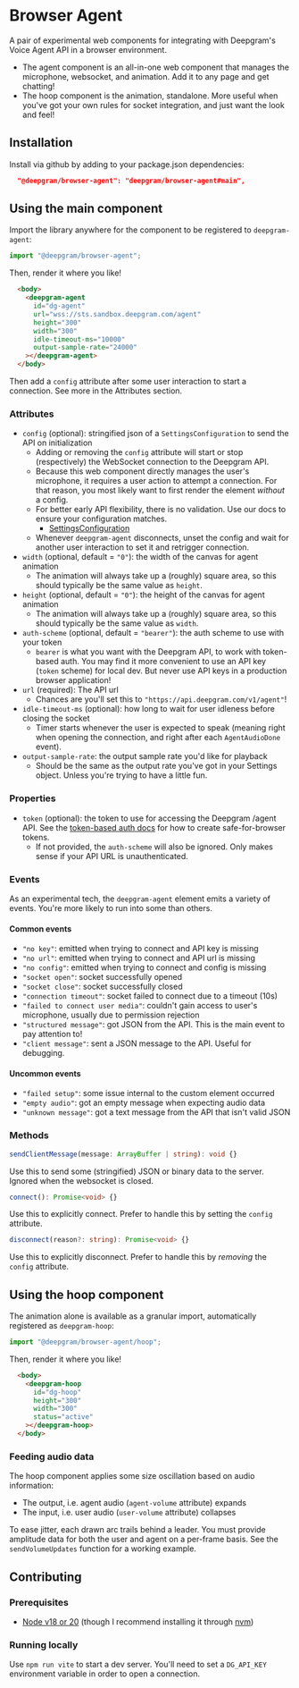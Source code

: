 # Browser Agent

A pair of experimental web components for integrating with Deepgram's Voice Agent API in a browser environment.

- The agent component is an all-in-one web component that manages the microphone, websocket, and
  animation. Add it to any page and get chatting!
- The hoop component is the animation, standalone. More useful when you've got your own rules for
  socket integration, and just want the look and feel!

## Installation

Install via github by adding to your package.json dependencies:

```json
  "@deepgram/browser-agent": "deepgram/browser-agent#main",
```

## Using the main component

Import the library anywhere for the component to be registered to `deepgram-agent`:

```js
import "@deepgram/browser-agent";
```

Then, render it where you like!

```html
  <body>
    <deepgram-agent
      id="dg-agent"
      url="wss://sts.sandbox.deepgram.com/agent"
      height="300"
      width="300"
      idle-timeout-ms="10000"
      output-sample-rate="24000"
    ></deepgram-agent>
  </body>
```

Then add a `config` attribute after some user interaction to start a connection. See more in the
Attributes section.

### Attributes


- `config` (optional): stringified json of a `SettingsConfiguration` to send the API on initialization
  - Adding or removing the `config` attribute will start or stop (respectively) the WebSocket
    connection to the Deepgram API.
  - Because this web component directly manages the user's microphone, it requires a user action to
    attempt a connection. For that reason, you most likely want to first render the element
    _without_ a config.
  - For better early API flexibility, there is no validation. Use our docs to ensure your
    configuration matches.
    - [SettingsConfiguration](https://developers.deepgram.com/docs/voice-agent-settings-configuration)
  - Whenever `deepgram-agent` disconnects, unset the config and wait for another user interaction to
    set it and retrigger connection.
- `width` (optional, default = `"0"`): the width of the canvas for agent animation
  - The animation will always take up a (roughly) square area, so this should typically be the same
    value as `height`.
- `height` (optional, default = `"0"`): the height of the canvas for agent animation
  - The animation will always take up a (roughly) square area, so this should typically be the same
    value as `width`.
- `auth-scheme` (optional, default = `"bearer"`): the auth scheme to use with your token
  - `bearer` is what you want with the Deepgram API, to work with token-based auth. You may find it
    more convenient to use an API key (`token` scheme) for local dev. But never use API keys in
    a production browser application!
- `url` (required): The API url
  - Chances are you'll set this to `"https://api.deepgram.com/v1/agent"`!
- `idle-timeout-ms` (optional): how long to wait for user idleness before closing the socket
  - Timer starts whenever the user is expected to speak (meaning right when opening the connection,
    and right after each `AgentAudioDone` event).
- `output-sample-rate`: the output sample rate you'd like for playback
  - Should be the same as the output rate you've got in your Settings object. Unless you're trying
    to have a little fun.

### Properties

- `token` (optional): the token to use for accessing the Deepgram /agent API. See the [token-based
  auth docs](https://developers.deepgram.com/reference/token-based-auth-api/grant-token) for how to
  create safe-for-browser tokens.
  - If not provided, the `auth-scheme` will also be ignored. Only makes sense if your API URL is
    unauthenticated.

### Events

As an experimental tech, the `deepgram-agent` element emits a variety of events. You're more likely
to run into some than others.

#### Common events

- `"no key"`: emitted when trying to connect and API key is missing
- `"no url"`: emitted when trying to connect and API url is missing
- `"no config"`: emitted when trying to connect and config is missing
- `"socket open"`: socket successfully opened
- `"socket close"`: socket successfully closed
- `"connection timeout"`: socket failed to connect due to a timeout (10s)
- `"failed to connect user media"`: couldn't gain access to user's microphone, usually due to
  permission rejection
- `"structured message"`: got JSON from the API. This is the main event to pay attention to!
- `"client message"`: sent a JSON message to the API. Useful for debugging.

#### Uncommon events

- `"failed setup"`: some issue internal to the custom element occurred
- `"empty audio"`: got an empty message when expecting audio data
- `"unknown message"`: got a text message from the API that isn't valid JSON

### Methods

```ts
sendClientMessage(message: ArrayBuffer | string): void {}
```

Use this to send some (stringified) JSON or binary data to the server. Ignored when the websocket is
closed.

```ts
connect(): Promise<void> {}
```

Use this to explicitly connect. Prefer to handle this by setting the `config` attribute.

```ts
disconnect(reason?: string): Promise<void> {}
```

Use this to explicitly disconnect. Prefer to handle this by _removing_ the `config` attribute.

## Using the hoop component

The animation alone is available as a granular import, automatically registered as `deepgram-hoop`:

```js
import "@deepgram/browser-agent/hoop";
```

Then, render it where you like!

```html
  <body>
    <deepgram-hoop
      id="dg-hoop"
      height="300"
      width="300"
      status="active"
    ></deepgram-hoop>
  </body>
```

### Feeding audio data

The hoop component applies some size oscillation based on audio information:

- The output, i.e. agent audio (`agent-volume` attribute) expands
- The input, i.e. user audio (`user-volume` attribute) collapses

To ease jitter, each drawn arc trails behind a leader. You must provide amplitude data for both the
user and agent on a per-frame basis. See the `sendVolumeUpdates` function for a working example.

## Contributing

### Prerequisites

- [Node v18 or 20](https://nodejs.org/en/download/) (though I recommend installing it through
  [nvm](https://github.com/nvm-sh/nvm#installing-and-updating))

### Running locally

Use `npm run vite` to start a dev server. You'll need to set a `DG_API_KEY` environment variable in
order to open a connection.
